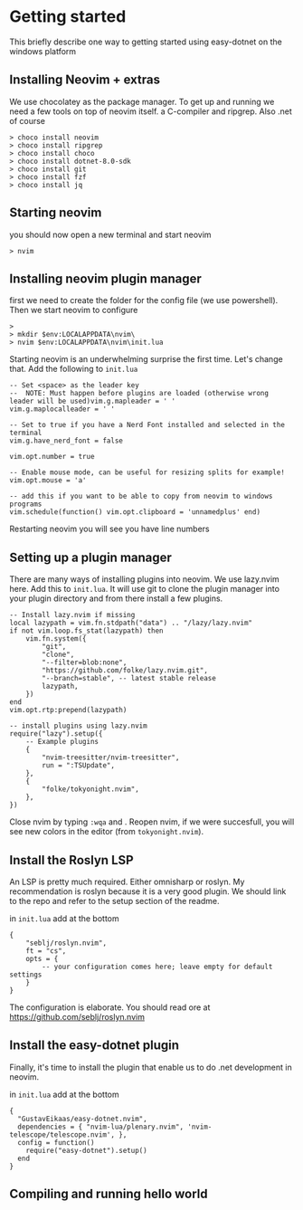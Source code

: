 # Getting started

This briefly describe one way to getting started using easy-dotnet on the windows platform

## Installing Neovim + extras

We use chocolatey as the package manager. To get up and running we need a few tools on top of neovim itself. a C-compiler and ripgrep. Also .net of course

```
> choco install neovim
> choco install ripgrep
> choco install choco 
> choco install dotnet-8.0-sdk
> choco install git
> choco install fzf
> choco install jq
```

## Starting neovim
you should now open a new terminal and start neovim

```
> nvim 
```


## Installing neovim plugin manager

first we need to create the folder for the config file (we use powershell). Then we start neovim to configure

``` 
> 
> mkdir $env:LOCALAPPDATA\nvim\
> nvim $env:LOCALAPPDATA\nvim\init.lua
```

Starting neovim is an underwhelming surprise the first time. Let's change that. Add the following to `init.lua`

```
-- Set <space> as the leader key
--  NOTE: Must happen before plugins are loaded (otherwise wrong leader will be used)vim.g.mapleader = ' '
vim.g.maplocalleader = ' '

-- Set to true if you have a Nerd Font installed and selected in the terminal
vim.g.have_nerd_font = false

vim.opt.number = true

-- Enable mouse mode, can be useful for resizing splits for example!
vim.opt.mouse = 'a'

-- add this if you want to be able to copy from neovim to windows programs
vim.schedule(function() vim.opt.clipboard = 'unnamedplus' end)
```

Restarting neovim you will see you have line numbers



## Setting up a plugin manager

There are many ways of installing plugins into neovim. We use lazy.nvim here. 
Add this to `init.lua`. It will use git to clone the plugin manager into your plugin directory and from there install a few plugins.

```
-- Install lazy.nvim if missing
local lazypath = vim.fn.stdpath("data") .. "/lazy/lazy.nvim"
if not vim.loop.fs_stat(lazypath) then
    vim.fn.system({
        "git",
        "clone",
        "--filter=blob:none",
        "https://github.com/folke/lazy.nvim.git",
        "--branch=stable", -- latest stable release
        lazypath,
    })
end
vim.opt.rtp:prepend(lazypath)

-- install plugins using lazy.nvim
require("lazy").setup({
    -- Example plugins
    {
        "nvim-treesitter/nvim-treesitter",
        run = ":TSUpdate",
    },
    {
        "folke/tokyonight.nvim",
    },
})
```

Close nvim by typing `:wqa` and <enter>. Reopen nvim, if we were succesfull, you will see new colors in the editor (from `tokyonight.nvim`).



## Install the Roslyn LSP

An LSP is pretty much required. Either omnisharp or roslyn. My recommendation is roslyn because it is a very good plugin. We should link to the repo and refer to the setup section of the readme.

in `init.lua` add at the bottom

```
{
    "seblj/roslyn.nvim",
    ft = "cs",
    opts = {
        -- your configuration comes here; leave empty for default settings
    }
}
```

The configuration is elaborate. You should read ore at https://github.com/seblj/roslyn.nvim


## Install the easy-dotnet plugin

Finally, it's time to install the plugin that enable us to do .net development in neovim.

in `init.lua` add at the bottom

```
{
  "GustavEikaas/easy-dotnet.nvim",
  dependencies = { "nvim-lua/plenary.nvim", 'nvim-telescope/telescope.nvim', },
  config = function()
    require("easy-dotnet").setup()
  end
}
```



## Compiling and running hello world


